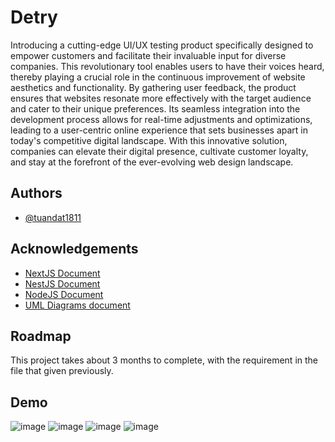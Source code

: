 
# Detry

Introducing a cutting-edge UI/UX testing product specifically designed to empower customers and facilitate their invaluable input for diverse companies. This revolutionary tool enables users to have their voices heard, thereby playing a crucial role in the continuous improvement of website aesthetics and functionality. By gathering user feedback, the product ensures that websites resonate more effectively with the target audience and cater to their unique preferences. Its seamless integration into the development process allows for real-time adjustments and optimizations, leading to a user-centric online experience that sets businesses apart in today's competitive digital landscape. With this innovative solution, companies can elevate their digital presence, cultivate customer loyalty, and stay at the forefront of the ever-evolving web design landscape. 






## Authors

- [@tuandat1811](https://www.github.com/tuandat1811)


## Acknowledgements

 - [NextJS Document](https://nextjs.org/docs)
 - [NestJS Document](https://docs.nestjs.com/)
 - [NodeJS Document](https://nodejs.org/en/docs)
 - [UML Diagrams document](https://www.uml-diagrams.org/)


## Roadmap

This project takes about 3 months to complete, with the requirement in the file that given previously. 

## Demo
![image](https://github.com/tuandat1811/DATN_Detry_Final/assets/69025561/fd9d7c7f-1d81-46dd-9f5d-4f9a827bc58e)
![image](https://github.com/tuandat1811/DATN_Detry_Final/assets/69025561/76ed5544-d13e-4d3c-9a3c-0b9844d7fe32)
![image](https://github.com/tuandat1811/DATN_Detry_Final/assets/69025561/c2fc45d8-1874-47ee-9538-1f216a7354b4)
![image](https://github.com/tuandat1811/DATN_Detry_Final/assets/69025561/3f495cc5-7b13-4489-81ef-efb908052589)

